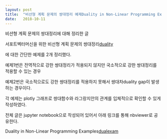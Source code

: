```yaml
---
layout: post
title:  "비선형 계획 문제의 쌍대정리 예제Duality in Non-Linear Programming Examples"
date:   2018-10-11
---
```



비션형 계획 문제의 쌍대정리에 대해 정리한 글

서포트벡터머신을 위한 비선형 계획 문제의 쌍대정리[duality]

에 대한 간단한 예제를 2개 정리했다.

예제1번은 전역적으로 강한 쌍대정리가 적용되지 않지만 국소적으로 강한 쌍대정리를 적용할 수 있는 경우

예제2번은 국소적으로도 강한 쌍대정리를 적용하지 못해서 쌍대차duality gap이 발생하는 경우이다.

각 예제는 plotly 그래프로 쌍대함수와 라그랑지안의 관계를 입체적으로 확인할 수 있게 작성하였다.

전체 글은 jupyter notebook으로 작성되어 있어서 아래 링크를 통해 nbviewer로 공유한다.

Duality in Non-Linear Programming Examples[dualexam]

[dualexam]: http://nbviewer.jupyter.org/github/metamath1/ml-simple-works/blob/master/svm/duality_example.ipynb
[duality]: https://metamath1.github.io/2018/10/08/duality.html
